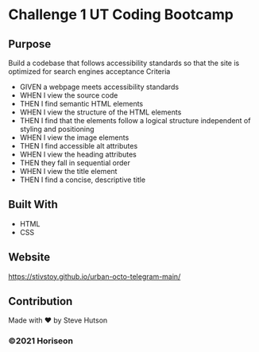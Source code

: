 # Challenge 1 UT Coding Bootcamp

## Purpose
Build a codebase that follows accessibility standards
so that the site is optimized for search engines
acceptance Criteria
* GIVEN a webpage meets accessibility standards
* WHEN I view the source code
* THEN I find semantic HTML elements
* WHEN I view the structure of the HTML elements
* THEN I find that the elements follow a logical structure independent of styling and positioning
* WHEN I view the image elements
* THEN I find accessible alt attributes
* WHEN I view the heading attributes
* THEN they fall in sequential order
* WHEN I view the title element
* THEN I find a concise, descriptive title

## Built With
* HTML
* CSS

## Website
https://stivstoy.github.io/urban-octo-telegram-main/

## Contribution
Made with ❤️ by Steve Hutson

### ©️2021 Horiseon
